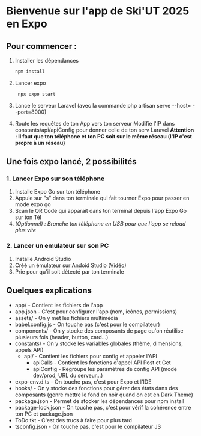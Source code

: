 # Bienvenue sur l'app de Ski'UT 2025 en Expo

## Pour commencer :
1. Installer les dépendances

   ```bash
   npm install
   ```
   
2. Lancer expo

   ```bash
    npx expo start
   ```

3. Lance le serveur Laravel (avec la commande php artisan serve --host=<TonIP> --port=8000)

4. Route les requêtes de ton App vers ton serveur
Modifie l'IP dans constants/api/apiConfig pour donner celle de ton serv Laravel
**Attention : Il faut que ton téléphone et ton PC soit sur le même réseau (l'IP c'est propre à un réseau)**

## Une fois expo lancé, 2 possibilités
### 1. Lancer Expo sur son téléphone
1. Installe Expo Go sur ton téléphone
2. Appuie sur "s" dans ton terminale qui fait tourner Expo pour passer en mode expo go
3. Scan le QR Code qui apparait dans ton terminal depuis l'app Expo Go sur ton Tél
4. _(Optionnel) : Branche ton téléphone en USB pour que l'app se reload plus vite_

### 2. Lancer un emulateur sur son PC
1. Installe Android Studio 
2. Créé un émulateur sur Andoid Studio ([Vidéo](https://youtu.be/JdQlicAP5W4?si=-o1wGceeZI8_Ob8j))
3. Prie pour qu'il soit détecté par ton terminale


## Quelques explications
* app/  - Contient les fichiers de l'app
* app.json  - C'est pour configurer l'app (nom, icônes, permissions)
* assets/  - On y met les fichiers multimédia
* babel.config.js  -  On touche pas (c'est pour le compilateur)
* components/  - On y stocke des composants de page qu'on réutilise plusieurs fois (header, button, card...)
* constants/  - On y stocke les variables globales (thème, dimensions, appels API)
  * api/  - Contient les fichiers pour config et appeler l'API
    * apiCalls  - Contient les fonctions d'appel API Post et Get
    * apiConfig  - Regroupe les paramètres de config API (mode dev/prod, URL du serveur...)
* expo-env.d.ts  - On touche pas, c'est pour Expo et l'IDE
* hooks/  - On y stocke des fonctions pour gérer des états dans des composants (genre mettre le fond en noir quand on est en Dark Theme)
* package.json  - Permet de stocker les dépendances pour npm install
* package-lock.json  - On touche pas, c'est pour vérif la cohérence entre ton PC et package.json
* ToDo.tkt  - C'est des trucs à faire pour plus tard
* tsconfig.json  - On touche pas, c'est pour le compilateur JS
